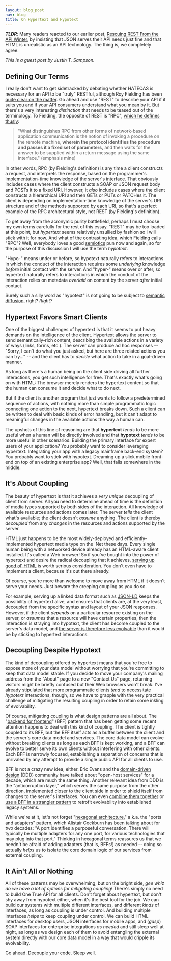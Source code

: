 ```yaml
---
layout: blog_post
nav: blog
title: On Hypertext and Hypotext
---
```


***TLDR***: Many readers reacted to our earlier post, [Rescuing REST From the API
Winter](http://intercoolerjs.org/2016/01/18/rescuing-rest.html), by insisting that
JSON serves their API needs just fine and that HTML is unrealistic as an API
technology. The thing is, we completely agree.

*This is a guest post by Justin T. Sampson.*

## Defining Our Terms

I really don't want to get sidetracked by debating whether HATEOAS is necessary
for an API to be "truly" RESTful, although Roy Fielding has been [quite clear on
the matter](http://roy.gbiv.com/untangled/2008/rest-apis-must-be-hypertext-driven).
Go ahead and use "REST" to describe your API if it suits you and if your API consumers
understand what you mean by it. But there's a very interesting *distinction* that needs
to be teased out of the terminology. To Fielding, the opposite of REST is "RPC", [which he
defines thusly](https://www.ics.uci.edu/~fielding/pubs/dissertation/evaluation.htm#sec_6_5_2):

> "What distinguishes RPC from other forms of network-based application communication
> is the notion of invoking a procedure on the remote machine, **wherein the protocol
> identifies the procedure and passes it a fixed set of parameters,** and then waits
> for the answer to be supplied within a return message using the same interface." (emphasis mine)

In other words, RPC (by Fielding's definition) is any time a client constructs a request,
and interprets the response, based on the programmer's implementation-time knowledge of
the server's interface. That obviously includes cases where the client constructs a SOAP
or JSON request body and POSTs it to a fixed URI. However, it *also* includes cases where
the client constructs a hierarchical URI and then GETs or PUTs or PATCHes it. The client
is depending on implementation-time knowledge of the server's URI structure and of the
methods supported by each URI, so that's a perfect example of the RPC architectural style,
not REST (by Fielding's definition).

To get away from the acronymic purity battlefield, perhaps I must choose my own terms
carefully for the rest of this essay. "REST" may be too loaded at this point, but
*hypertext* seems relatively unsullied by fashion so I will stick with it for now. And
what of the contrasting idea, which Fielding calls "RPC"? Well, everybody loves a good
[semiotics](https://en.wikipedia.org/wiki/Hypotext) pun now and again, so for the
purpose of this discussion I will use the term *hypotext*.

"Hypo-" means under or before, so hypotext naturally refers to interactions in which the
conduct of the interaction requires some *underlying* knowledge *before* initial contact
with the server. And "hyper-" means over or after, so hypertext naturally refers to
interactions in which the conduct of the interaction relies on metadata *overlaid* on
content by the server *after* initial contact. 

Surely such a silly word as "hypotext" is not going to be subject to [semantic
diffusion](http://martinfowler.com/bliki/SemanticDiffusion.html), right? *Right?*

## Hypertext Favors Smart Clients

One of the biggest challenges of hypertext is that it seems to put heavy demands on the
intelligence of the client. Hypertext allows the server to send semantically-rich
content, describing the available actions in a variety of ways (links, forms, etc.).
The server can produce ad hoc responses -- "Sorry, I can't do what you just asked,
but here are three related actions you can try..." -- and the client has to *decide*
what action to take in a goal-driven manner.

As long as there's a human being on the client side driving all further interactions,
you get such intelligence for free. That's exactly what's going on with HTML: The browser
merely renders the hypertext content so that the human can consume it and decide what to
do next.

But if the client is another program that just wants to follow a predetermined sequence
of actions, with nothing more than simple programmatic logic connecting one action to the
next, hypertext breaks down. Such a client can be written to deal with basic kinds of
error handling, but it can't adapt to meaningful changes in the available actions the
way a human can.

The upshots of this line of reasoning are that **hypertext** *tends* to be more useful
when a human will be directly involved and that **hypotext** *tends* to be more useful
in other scenarios. Building the primary interface for expert users of your application?
You probably want to consider leveraging hypertext. Integrating your app with a legacy
mainframe back-end system? You probably want to stick with hypotext. Dreaming up a slick
mobile front-end on top of an existing enterprise app? Well, that falls somewhere in the
middle.

## It's About Coupling

The beauty of hypertext is that it achieves a *very unique* decoupling of client from
server. All you need to determine ahead of time is the definition of media types
supported by both sides of the interaction. All knowledge of available resources and
actions comes later. The server *tells* the client what's available; the client doesn't
*assume* anything. The client is thereby *decoupled* from any *changes* in the resources
and actions supported by the server.

HTML just happens to be the most widely-deployed and efficiently-implemented hypertext
media type on the 'Net these days. Every single human being with a networked device
already has an HTML-aware client installed. It's called a Web browser! So if you've
bought into the power of hypertext and desire the radical decoupling that it achieves,
[serving up good ol' HTML](http://intercoolerjs.org/) is worth serious consideration.
You don't even have to implement a client, because it's out there already.

Of course, you're more than welcome to move away from HTML if it doesn't serve your
needs. Just beware the creeping coupling as you do so.

For example, serving up a linked data format such as
[JSON-LD](http://manu.sporny.org/2014/json-ld-origins-2/) keeps the possibility of
hypertext alive, and ensures that clients are, at the very least, decoupled from the
specific syntax and layout of your JSON responses. However, if the client *depends*
on a particular resource existing on the server, or *assumes* that a resource will
have certain properties, then the interaction is straying into hypotext, the client
has become coupled to the server's data model, and [the server is therefore less
evolvable](http://www.infoq.com/articles/roy-fielding-on-versioning) than it would
be by sticking to hypertext interactions.

## Decoupling Despite Hypotext

The kind of decoupling offered by hypertext means that you're free to expose more of
your data model without worrying that you're committing to keep that data model stable.
If you decide to move your company's mailing address from the "About" page to a new
"Contact Us" page, returning visitors might be briefly confused but their Web browsers
won't break. I've already stipulated that more programmatic clients *tend* to
necessitate *hypotext* interactions, though, so we have to grapple with the very
practical challenge of mitigating the resulting coupling in order to retain some
inkling of evolvability.

Of course, mitigating coupling is what design patterns are all about. The "[backend
for frontend](http://samnewman.io/patterns/architectural/bff/)" (BFF) pattern that has
been getting some recent attention happens to deal with this kind of coupling. The client
is tightly coupled to its BFF, but the BFF itself acts as a buffer between the client and
the server's core data model and services. The core data model can evolve without breaking
clients as long as each BFF is kept working, and a BFF can evolve to better serve its own
clients without interfering with other clients. Each BFF is narrowly focused, establishing
a separation of concerns that is unrivaled by any attempt to provide a single public API
for all clients to use.

BFF is not a crazy new idea, either. Eric Evans and the [domain-driven
design](https://domainlanguage.com/ddd/patterns/) (DDD) community have talked
about "open-host services" for a decade, which are much the same thing. Another relevant
idea from DDD is the "anticorruption layer," which serves the same purpose from the other
direction, implemented closer to the client side in order to shield itself from changes to
the server's interfaces. You can even [combine them
together](https://domainlanguage.com/ddd/legacy/) or [use a BFF in a strangler
pattern](https://www.thoughtworks.com/insights/blog/bff-soundcloud) to retrofit
evolvability into established legacy systems.

While we're at it, let's not forget "[hexagonal
architecture](http://alistair.cockburn.us/Hexagonal+architecture)," a.k.a. the "ports and
adapters" pattern, which Alistair Cockburn has been talking about for *two* decades: "A
port identifies a purposeful conversation. There will typically be multiple adapters for
any one port, for various technologies that may plug into that port." Thinking in
hexagonal terms reassures us that we needn't be afraid of adding adapters (that is, BFFs!)
as needed -- doing so actually *helps* us to isolate the core domain logic of our services
from external coupling.

## It Ain't All or Nothing

All of these patterns may be overwhelming, but on the bright side, *gee whiz do we have a
lot of options for mitigating coupling!* There's simply no need to build One True API for
all clients. Don't forget about hypertext, but don't shy away from hypotext either, when
it's the best tool for the job. We can build our systems with multiple different
interfaces, and different *kinds* of interfaces, as long as coupling is under control. And
building multiple interfaces *helps* to keep coupling under control. We can build HTML
interfaces for desktop users, JSON interfaces for mobile apps, and (*gasp*) SOAP interfaces
for enterprise integrations *as needed* and still sleep well at night, as long as we design
each of them to avoid entangling the external system directly with our core data model in
a way that would cripple its evolvability.

Go ahead. Decouple your code. Sleep well.
